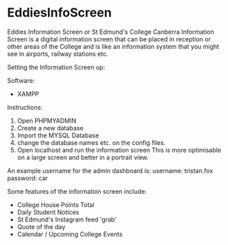 # EddiesInfoScreen
Eddies Information Screen or St Edmund's College Canberra Information Screen is a digital information screen that can be placed in reception or other areas of the College and is like an information system that you might see in airports, railway stations etc.

Setting the Information Screen up:

Software:
- XAMPP

Instructions:
1) Open PHPMYADMIN
2) Create a new database
3) Import the MYSQL Database
4) change the database names etc. on the config files.
5) Open localhost and run the information screen
This is more optimisable on a large screen and better in a portrait view.

An example username for the admin dashboard is:
username: tristan.fox
password: car


Some features of the information screen include:
- College House Points Total
- Daily Student Notices
- St Edmund's Instagram feed 'grab'
- Quote of the day
- Calendar / Upcoming College Events
